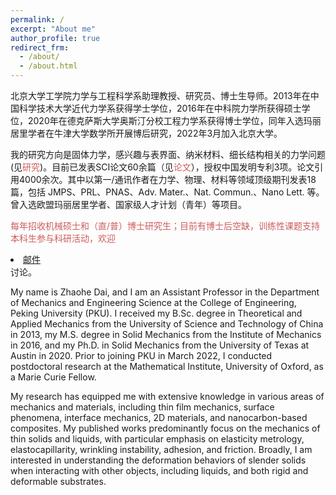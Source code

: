 ```yaml
---
permalink: /
excerpt: "About me"
author_profile: true
redirect_frm: 
  - /about/
  - /about.html
---
```

北京大学工学院力学与工程科学系助理教授、研究员、博士生导师。2013年在中国科学技术大学近代力学系获得学士学位，2016年在中科院力学所获得硕士学位，2020年在德克萨斯大学奥斯汀分校工程力学系获得博士学位，同年入选玛丽居里学者在牛津大学数学所开展博后研究，2022年3月加入北京大学。

我的研究方向是固体力学，感兴趣与表界面、纳米材料、细长结构相关的力学问题(见<a href="https://zhaohedai.github.io/research/" style="text-decoration:none;color:indianred;">研究</a>)。目前已发表SCI论文60余篇（见<a href="https://zhaohedai.github.io/publications/" style="text-decoration:none;color:indianred;">论文</a>），授权中国发明专利3项。论文引用4000余次。其中以第一/通讯作者在力学、物理、材料等领域顶级期刊发表18篇，包括 JMPS、PRL、PNAS、Adv. Mater.、Nat. Commun.、Nano Lett. 等。曾入选欧盟玛丽居里学者、国家级人才计划（青年）等项目。


<p style="color:indianred;">每年招收机械硕士和（直/普）博士研究生；目前有博士后空缺，训练性课题支持本科生参与科研活动，欢迎<li><a href="mailto:daizh@pku.edu.cn"><i class="fas fa-fw fa-envelope" aria-hidden="true"></i>邮件</a></li>讨论。</p>


My name is Zhaohe Dai, and I am an Assistant Professor in the Department of Mechanics and Engineering Science at the College of Engineering, Peking University (PKU). I received my B.Sc. degree in Theoretical and Applied Mechanics from the University of Science and Technology of China in 2013, my M.S. degree in Solid Mechanics from the Institute of Mechanics in 2016, and my Ph.D. in Solid Mechanics from the University of Texas at Austin in 2020. Prior to joining PKU in March 2022, I conducted postdoctoral research at the Mathematical Institute, University of Oxford, as a Marie Curie Fellow.

My research has equipped me with extensive knowledge in various areas of mechanics and materials, including thin film mechanics, surface phenomena, interface mechanics, 2D materials, and nanocarbon-based composites. My published works predominantly focus on the mechanics of thin solids and liquids, with particular emphasis on elasticity metrology, elastocapillarity, wrinkling instability, adhesion, and friction. Broadly, I am interested in understanding the deformation behaviors of slender solids when interacting with other objects, including liquids, and both rigid and deformable substrates.
